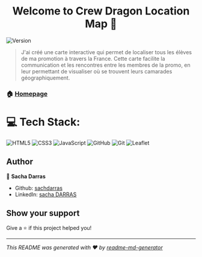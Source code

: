 <h1 align="center">Welcome to Crew Dragon Location Map 👋</h1>
<p>
  <img alt="Version" src="https://img.shields.io/badge/version-v1-blue.svg?cacheSeconds=2592000" />
</p>

> J'ai créé une carte interactive qui permet de localiser tous les élèves de ma promotion à travers la France. Cette carte facilite la communication et les rencontres entre les membres de la promo, en leur permettant de visualiser où se trouvent leurs camarades géographiquement.

### 🏠 [Homepage](https://sachdarras.github.io/Crew-Dragon-Location-Map/)

# 💻 Tech Stack:

![HTML5](https://img.shields.io/badge/html5-%23E34F26.svg?style=plastic&logo=html5&logoColor=white)
![CSS3](https://img.shields.io/badge/css3-%231572B6.svg?style=plastic&logo=css3&logoColor=white)
![JavaScript](https://img.shields.io/badge/javascript-%23323330.svg?style=plastic&logo=javascript&logoColor=%23F7DF1E)
![GitHub](https://img.shields.io/badge/GitHub-%23181717.svg?style=plastic&logo=github&logoColor=white)
![Git](https://img.shields.io/badge/Git-%23F05032.svg?style=plastic&logo=git&logoColor=white)
![Leaflet](https://img.shields.io/badge/Leaflet-%231C8660.svg?style=plastic&logo=leaflet&logoColor=white)

## Author

👤 **Sacha Darras**

- Github: [sachdarras](https://github.com/sachdarras)
- LinkedIn: [sacha DARRAS](www.linkedin.com/in/sacha-darras)

## Show your support

Give a ⭐️ if this project helped you!

---

_This README was generated with ❤️ by [readme-md-generator](https://github.com/kefranabg/readme-md-generator)_
